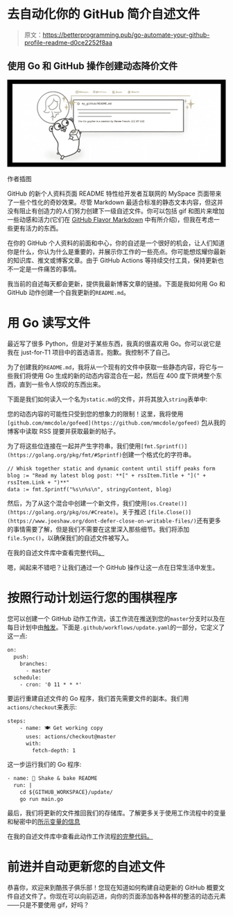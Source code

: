 # 去自动化你的 GitHub 简介自述文件

> 原文：<https://betterprogramming.pub/go-automate-your-github-profile-readme-d0ce2252f8aa>

## 使用 Go 和 GitHub 操作创建动态降价文件

![](img/1c2f22ccac84245acd47c386b70d3b60.png)

作者插图

GitHub 的新个人资料页面 README 特性给开发者互联网的 MySpace 页面带来了一些个性化的奇妙效果。尽管 Markdown 最适合标准的静态文本内容，但这并没有阻止有创造力的人们努力创建下一级自述文件。你可以包括 gif 和图片来增加一些动感和活力(它们在 [GitHub Flavor Markdown](https://github.github.com/gfm/) 中有所介绍)，但我在考虑一些更有活力的东西。

在你的 GitHub 个人资料的前面和中心，你的自述是一个很好的机会，让人们知道你是什么，你认为什么是重要的，并展示你工作的一些亮点。你可能想炫耀你最新的知识库、推文或博客文章。由于 GitHub Actions 等持续交付工具，保持更新也不一定是一件痛苦的事情。

我当前的自述每天都会更新，提供我最新博客文章的链接。下面是我如何用 Go 和 GitHub 动作创建一个自我更新的`README.md`。

# 用 Go 读写文件

最近写了很多 Python，但是对于某些东西，我真的很喜欢用 Go。你可以说它是我在 just-for-T1 项目中的首选语言。抱歉。我控制不了自己。

为了创建我的`README.md`，我将从一个现有的文件中获取一些静态内容，将它与一些我们将使用 Go 生成的新的动态内容混合在一起，然后在 400 度下烘烤整个东西，直到一些令人惊叹的东西出来。

下面是我们如何读入一个名为`static.md`的文件，并将其放入`string`表单中:

您的动态内容的可能性只受到您的想象力的限制！这里，我将使用`[github.com/mmcdole/gofeed](https://github.com/mmcdole/gofeed)` [包](https://github.com/mmcdole/gofeed)从我的博客中读取 RSS 提要并获取最新的帖子。

为了将这些位连接在一起并产生字符串，我们使用`[fmt.Sprintf()](https://golang.org/pkg/fmt/#Sprintf)`创建一个格式化的字符串。

```
// Whisk together static and dynamic content until stiff peaks form
blog := "Read my latest blog post: **[" + rssItem.Title + "](" + rssItem.Link + ")**"
data := fmt.Sprintf("%s\n%s\n", stringyContent, blog)
```

然后，为了从这个混合中创建一个新文件，我们使用`[os.Create()](https://golang.org/pkg/os/#Create)`。关于推迟 `[file.Close()](https://www.joeshaw.org/dont-defer-close-on-writable-files/)`还有更多的事情需要了解，但是我们不需要在这里深入那些细节。我们将添加`file.Sync()`，以确保我们的自述文件被写入。

在我的自述文件库中查看完整代码[。](https://github.com/victoriadrake/victoriadrake/blob/master/update/main.go)

嗯，闻起来不错吧？让我们通过一个 GitHub 操作让这一点在日常生活中发生。

# 按照行动计划运行您的围棋程序

您可以创建一个 GitHub 动作工作流，该工作流在推送到您的`master`分支时以及在每日计划中由[触发](https://docs.github.com/en/actions/reference/events-that-trigger-workflows)。下面是`.github/workflows/update.yaml`的一部分，它定义了这一点:

```
on:
  push:
    branches:
      - master
  schedule:
    - cron: '0 11 * * *'
```

要运行重建自述文件的 Go 程序，我们首先需要文件的副本。我们用`actions/checkout`来表示:

```
steps:
    - name: 🍽️ Get working copy
      uses: actions/checkout@master
      with:
        fetch-depth: 1
```

这一步运行我们的 Go 程序:

```
- name: 🍳 Shake & bake README
  run: |
    cd ${GITHUB_WORKSPACE}/update/
    go run main.go
```

最后，我们将更新的文件推回我们的存储库。了解更多关于使用工作流程中的变量和秘密中的[所示变量的信息](https://docs.github.com/en/actions/configuring-and-managing-workflows/using-variables-and-secrets-in-a-workflow)

在我的自述文件库中查看此动作工作流程[的完整代码。](https://github.com/victoriadrake/victoriadrake/blob/master/.github/workflows/update.yaml)

# 前进并自动更新您的自述文件

恭喜你，欢迎来到酷孩子俱乐部！您现在知道如何构建自动更新的 GitHub 概要文件自述文件了。你现在可以向前迈进，向你的页面添加各种各样的整洁的动态元素——只是不要使用 gif，好吗？